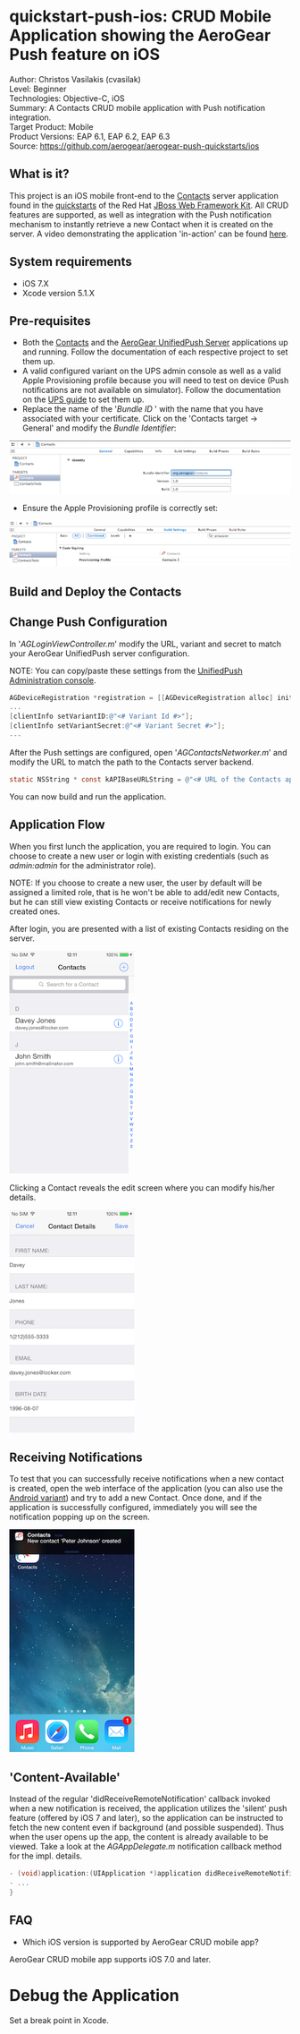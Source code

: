 quickstart-push-ios: CRUD Mobile Application showing the AeroGear Push feature on iOS 
==========================================================================================
Author: Christos Vasilakis (cvasilak)  
Level: Beginner  
Technologies: Objective-C, iOS  
Summary: A Contacts CRUD mobile application with Push notification integration.  
Target Product: Mobile  
Product Versions: EAP 6.1, EAP 6.2, EAP 6.3  
Source: https://github.com/aerogear/aerogear-push-quickstarts/ios

What is it?
-----------

This project is an iOS mobile front-end to the [Contacts](https://github.com/jboss-developer/jboss-wfk-quickstarts/contacts-mobile-picketlink-secured) server application found in the [quickstarts](https://github.com/jboss-developer/jboss-wfk-quickstarts) of the Red Hat [JBoss Web Framework Kit](http://www.jboss.org/jdf/). All CRUD features are supported, as well as integration with the Push notification mechanism to instantly retrieve a new Contact when it is created on the server. A video demonstrating the application 'in-action' can be found [here](https://vimeo.com/96095487). 

System requirements
-------------------
- iOS 7.X
- Xcode version 5.1.X


Pre-requisites
---------

* Both the [Contacts](https://github.com/jboss-developer/jboss-wfk-quickstarts/contacts-mobile-picketlink-secured) and the [AeroGear UnifiedPush Server](https://github.com/aerogear/aerogear-unifiedpush-server/tree/0.10.x) applications up and running. Follow the documentation of each respective project to set them up.
* A valid configured variant on the UPS admin console as well as a valid Apple Provisioning profile because you will need to test on device (Push notifications are not available on simulator). Follow the documentation on the [UPS guide](http://aerogear.org/docs/guides/aerogear-push-ios/) to set them up.
* Replace the name of the '_Bundle ID_ ' with the name that you have associated with your certificate. 
Click on the 'Contacts target -> General' and modify the _Bundle Identifier_:

![change contacts bundle](doc/change-contacts-bundle.png)

* Ensure the Apple Provisioning profile is correctly set:

![change provisioning profile](doc/change-provisioning-profile.png)


Build and Deploy the Contacts
-------------------------------

## Change Push Configuration

In '_AGLoginViewController.m_' modify the URL, variant and secret to match your AeroGear UnifiedPush server configuration. 

NOTE:
You can copy/paste these settings from the [UnifiedPush Administration console](http://aerogear.org/docs/guides/AdminConsoleGuide/).

```objective-c
AGDeviceRegistration *registration = [[AGDeviceRegistration alloc] initWithServerURL:[NSURL URLWithString:@"<# URL of the running AeroGear UnifiedPush Server #>"]];
...
[clientInfo setVariantID:@"<# Variant Id #>"];
[clientInfo setVariantSecret:@"<# Variant Secret #>"];
---
```

After the Push settings are configured, open '_AGContactsNetworker.m_' and modify the URL to match the path to the Contacts server backend.

```objective-c
static NSString * const kAPIBaseURLString = @"<# URL of the Contacts application backend #>";
```

You can now build and run the application.


Application Flow
----------------------

When you first lunch the application, you are required to login. You can choose to create a new user or login with existing credentials (such as _admin:admin_ for the administrator role).

NOTE: If you choose to create a new user, the user by default will be assigned a limited role, that is he won't be able to add/edit new Contacts, but he can still view existing Contacts or receive notifications for newly created ones.

After login, you are presented with a list of existing Contacts residing on the server. 

![contacts list home screen](doc/contacts-list.png)

Clicking a Contact reveals the edit screen where you can modify his/her details.

![contact details](doc/contact-details.png)

Receiving Notifications
----------------------

To test that you can successfully receive notifications when a new contact is created, open the web interface of the application (you can also use the [Android variant](https://github.com/aerogear/aerogear-push-quickstarts/client/android)) and try to add a new Contact. Once done, and if the application is successfully configured, immediately you will see the notification popping up on the screen.

![contact details](doc/notification.png)

## 'Content-Available'

Instead of the regular 'didReceiveRemoteNotification' callback invoked when a new notification is received, the application utilizes the 'silent' push feature (offered by iOS 7 and later), so the application can be instructed to fetch the new content even if background (and possible suspended). Thus when the user opens up the app, the content is already available to be viewed. Take a look at the _AGAppDelegate.m_ notification callback method for the impl. details.

```objective-c
- (void)application:(UIApplication *)application didReceiveRemoteNotification:(NSDictionary *)userInfo fetchCompletionHandler:(void (^)(UIBackgroundFetchResult))completionHandler {
- ...
}
```


FAQ
---

* Which iOS version is supported by AeroGear CRUD mobile app?

AeroGear CRUD mobile app supports iOS 7.0 and later.


Debug the Application
=====================

Set a break point in Xcode.
